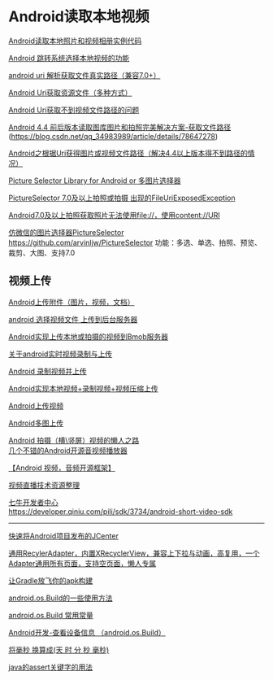 Android读取本地视频
====

[Android读取本地照片和视频相册实例代码](http://www.jb51.net/article/115459.htm)  

[Android 跳转系统选择本地视频的功能](https://www.cnblogs.com/widgetbox/p/7503894.html)  

[android uri 解析获取文件真实路径（兼容7.0+）](https://blog.csdn.net/a1018875550/article/details/82957333)  

[Android Uri获取资源文件（多种方式）](https://blog.csdn.net/guang_liang_/article/details/81939898)  

[Android Uri获取不到视频文件路径的问题](https://blog.csdn.net/u013450131/article/details/51569426) 

[Android 4.4 前后版本读取图库图片和拍照完美解决方案-获取文件路径](https://blog.csdn.net/zbjdsbj/article/details/42387551)  
(https://blog.csdn.net/qq_34983989/article/details/78647278)  

[Android之根据Uri获得图片或视频文件路径（解决4.4以上版本得不到路径的情况）](https://blog.csdn.net/jenly121/article/details/48373861)  



[Picture Selector Library for Android or 多图片选择器](https://github.com/LuckSiege/PictureSelector)  

[PictureSelector 7.0及以上拍照或拍摄 出现的FileUriExposedException](https://blog.csdn.net/qq_31433193/article/details/83995817)  

[Android7.0及以上拍照获取照片无法使用file://，使用content://URI](https://blog.csdn.net/trq2012/article/details/80568094)  

[仿微信的图片选择器PictureSelector](https://www.jianshu.com/p/2c1f7e31b74f)  
https://github.com/arvinljw/PictureSelector  功能：多选、单选、拍照、预览、裁剪、大图、支持7.0




视频上传
---

[Android上传附件（图片，视频，文档）](https://www.jianshu.com/p/caca4f68961d)  

[android 选择视频文件 上传到后台服务器](https://blog.csdn.net/d276031034/article/details/52652749)  

[Android实现上传本地或拍摄的视频到Bmob服务器](https://blog.csdn.net/xuanwo11/article/details/65440184)  

[关于android实时视频录制与上传](https://blog.csdn.net/lvjunwoaini/article/details/7035601)  

[Android 录制视频并上传](https://blog.csdn.net/wen_zheng/article/details/52056036)  

[Android实现本地视频+录制视频+视频压缩上传](https://blog.csdn.net/weixin_39706415/article/details/84636625)  

[Android上传视频](https://blog.csdn.net/weixin_41701790/article/details/81977653)  

[Android多图上传](https://blog.csdn.net/weixin_41701790/article/details/82344938)  

[Android 拍摄（横\竖屏）视频的懒人之路](https://www.jianshu.com/p/752f0dd842f8)  
[几个不错的Android开源音视频播放器](https://blog.csdn.net/Guofengpu/article/details/72911846)  

[【Android 视频，音频开源框架】](https://blog.csdn.net/da_caoyuan/article/details/73188626)  



[视频直播技术资源整理](https://www.cnblogs.com/renhui/p/6394988.html)  

[七牛开发者中心](https://developer.qiniu.com/)  
https://developer.qiniu.com/pili/sdk/3734/android-short-video-sdk

------------------------

[快速将Android项目发布的JCenter](https://www.jianshu.com/p/748d59aa6567)  

[通用RecylerAdapter，内置XRecyclerView，兼容上下拉与动画，高复用，一个Adapter通用所有页面，支持空页面，懒人专属](https://www.jianshu.com/p/9c9aede9a19a)  

[让Gradle放飞你的apk构建](https://www.jianshu.com/p/50134707bc46)  


[android.os.Build的一些使用方法](https://blog.csdn.net/ioiol/article/details/45535601)  

[android.os.Build 常用常量](https://blog.csdn.net/dzkdxyx/article/details/78879521)  

[Android开发-查看设备信息 （android.os.Build）](https://www.jianshu.com/p/2e9e5e60796f)  

[将毫秒 换算成(天 时 分 秒 毫秒)](https://blog.csdn.net/fuxiaohui/article/details/25505823) 

[java的assert关键字的用法](https://blog.csdn.net/LiuShuXiaDeRiLuo/article/details/54668545)  
